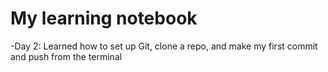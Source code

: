 # My learning notebook
-Day 2: Learned how to set up Git, clone a repo, and make my first commit and push from the terminal
